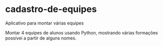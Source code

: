 # cadastro-de-equipes
Aplicativo para montar várias equipes 

Montar 4 equipes de alunos usando Python, mostrando várias formações possívei a partir de alguns nomes.

